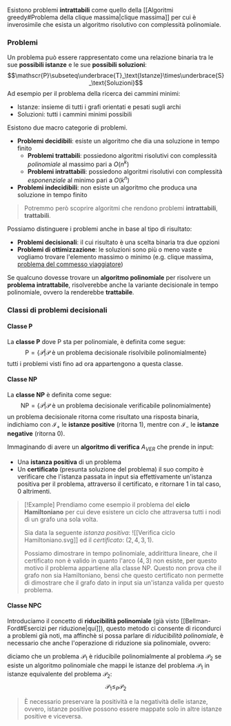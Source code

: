 Esistono problemi **intrattabili** come quello della [[Algoritmi greedy#Problema della clique massima|clique massima]] per cui è inverosimile che esista un algoritmo risolutivo con complessità polinomiale.

### Problemi
Un problema può essere rappresentato come una relazione binaria tra le sue **possibili istanze** e le sue **possibili soluzioni**:
$$\mathscr{P}\subseteq\underbrace{T}_\text{Istanze}\times\underbrace{S}_\text{Soluzioni}$$
Ad esempio per il problema della ricerca dei cammini minimi:
- Istanze: insieme di tutti i grafi orientati e pesati sugli archi
- Soluzioni: tutti i cammini minimi possibili

Esistono due macro categorie di problemi.
- **Problemi decidibili**: esiste un algoritmo che dia una soluzione in tempo finito
	- **Problemi trattabili**: possiedono algoritmi risolutivi con complessità _polinomiale_ al massimo pari a $O(n^k)$
	- **Problemi intrattabili**: possiedono algoritmi risolutivi con complessità _esponenziale_ al minimo pari a $O(k^n)$
- **Problemi indecidibili**: non esiste un algoritmo che produca una soluzione in tempo finito

>Potremmo però scoprire algoritmi che rendono problemi **intrattabili**, **trattabili**.

Possiamo distinguere  i problemi anche in base al tipo di risultato:
- **Problemi decisionali**: il cui risultato è una scelta binaria tra due opzioni
- **Problemi di ottimizzazione**: le soluzioni sono più o meno vaste e vogliamo trovare l'elemento massimo o minimo (e.g. clique massima, [problema del commesso viaggiatore](https://en.wikipedia.org/wiki/Travelling_salesman_problem))

Se qualcuno dovesse trovare un **algoritmo polinomiale** per risolvere un **problema intrattabile**, risolverebbe anche la variante decisionale in tempo polinomiale, ovvero la renderebbe **trattabile**.

### Classi di problemi decisionali
#### Classe P
La **classe P** dove P sta per polinomiale, è definita come segue:
$$\text{P}=\{\mathscr{P}|\mathscr{P}\text{ è un problema decisionale risolvibile polinomialmente}\}$$
tutti i problemi visti fino ad ora appartengono a questa classe.

#### Classe NP
La **classe NP** è definita come segue:
$$\text{NP}=\{\mathscr{P}|\mathscr{P}\text{ è un problema decisionale verificabile polinomialmente}\}$$
un problema decisionale ritorna come risultato una risposta binaria, indichiamo con $\mathcal{I}_+$ le **istanze positive** (ritorna $1$), mentre con $\mathcal{I}_-$ le **istanze negative** (ritorna $0$).

Immaginando di avere un **algoritmo di verifica** $A_{VER}$ che prende in input:
- Una **istanza positiva** di un problema
- Un **certificato** (presunta soluzione del problema)
il suo compito è verificare che l'istanza passata in input sia effettivamente un'istanza positiva per il problema, attraverso il certificato, e ritornare $1$ in tal caso, $0$ altrimenti.

>[!Example]
>Prendiamo come esempio il problema del **ciclo Hamiltoniano** per cui deve esistere un ciclo che attraversa tutti i nodi di un grafo una sola volta.
>
>Sia data la seguente _istanza positiva_:
>![[Verifica ciclo Hamiltoniano.svg]]
>ed il _certificato_: $(2,4,3,1)$.
>
>Possiamo dimostrare in tempo polinomiale, addirittura lineare, che il certificato non è valido in quanto l'arco $(4,3)$ non esiste, per questo motivo il problema appartiene alla classe $\text{NP}$.
>Questo non prova che il grafo non sia Hamiltoniano, bensì che questo certificato non permette di dimostrare che il grafo dato in input sia un'istanza valida per questo problema.

#### Classe NPC
Introduciamo il concetto di **riducibilità polinomiale** (già visto [[Bellman-Ford#Esercizi per riduzione|qui]]), questo metodo ci consente di ricondurci a problemi già noti, ma affinchè si possa parlare di _riducibilità polinomiale_, è necessario che anche l'operazione di riduzione sia polinomiale, ovvero:

diciamo che un problema $\mathscr{P}_1$ è riducibile polinomialmente al problema $\mathscr{P}_2$ se esiste un algoritmo polinomiale che mappi le istanze del problema $\mathscr{P}_1$ in istanze equivalente del problema $\mathscr{P}_2$:
$$\mathscr{P}_1\leq_P\mathscr{P}_2$$
>È necessario preservare la positività e la negatività delle istanze, ovvero, istanze positive possono essere mappate solo in altre istanze positive e viceversa.

